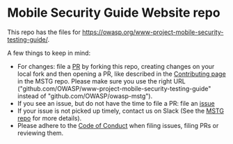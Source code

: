 # Mobile Security Guide Website repo

This repo has the files for https://owasp.org/www-project-mobile-security-testing-guide/. 

A few things to keep in mind:

 - For changes: file a [PR](https://github.com/OWASP/www-project-mobile-security-testing-guide/pulls) by forking this repo, creating changes on your local fork and then opening a PR, like described in the [Contributing page](https://github.com/OWASP/owasp-mstg/blob/master/CONTRIBUTING.md#how-to-set-up-your-contributor-environment) in the MSTG repo. Please make sure you use the right URL ("github.com/OWASP/www-project-mobile-security-testing-guide" instead of "github.com/OWASP/owasp-mstg").
 - If you see an issue, but do not have the time to file a PR: file an [issue](https://github.com/OWASP/www-project-mobile-security-testing-guide/issues)
 - If your issue is not picked up timely, contact us on Slack (See the [MSTG repo](https://github.com/OWASP/owasp-mstg/) for more details).
 - Please adhere to the [Code of Conduct](https://github.com/OWASP/owasp-mstg/blob/master/CODE_OF_CONDUCT.md) when filing issues, filing PRs or reviewing them.
